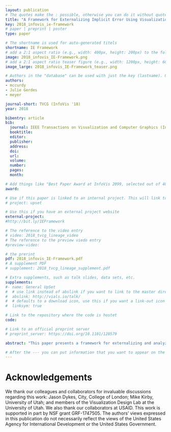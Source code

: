 ```yaml
---
layout: publication
# The quotes make the : possible, otherwise you can do it without quotes
title: "A Framework for Externalizing Implicit Error Using Visualization"
key: 2018_infovis_ie-framework
# paper | preprint | poster
type: paper

# The shortname is used for auto-generated titels
shortname: IE Framework
# add a 2:1 aspect ratio (e.g., width: 400px, height: 200px) to the folder /assets/images/papers/
image: 2018_infovis_IE-Framework.png
# add a 2:1 aspect ratio teaser figure (e.g., width: 1200px, height: 600px) to the folder /assets/images/papers/
image_large: 2018_infovis_IE-Framework_teaser.png

# Authors in the "database" can be used with just the key (lastname). Others can be written properly.
authors:
- mccurdy
- Julie Gerdes
- meyer

journal-short: TVCG (InfoVis '18)
year: 2018

bibentry: article
bib:
  journal: IEEE Transactions on Visualization and Computer Graphics (InfoVis '18), to appear
  booktitle:
  editor:
  publisher:
  address:
  doi:
  url:
  volume:
  number:
  pages:
  month:

# Add things like "Best Paper Award at InfoVis 2099, selected out of 4000 submissions"
award:

# Use if this paper is linked to an internal project. This will link to the project site
# project: upset

# Use this if you have an external project website
external-project: 
#http://bit.ly/IEFramework

# The reference to the video entry
# video: 2018_tvcg_lineage_video
# The reference to the preview viedo entry
#preview-video:

# the prerint
pdf: 2018_infovis_IE-Framework.pdf
# A supplement PDF
# supplement: 2018_tvcg_lineage_supplement.pdf

# Extra supplements, such as talk slides, data sets, etc.
supplements:
#- name: General UpSet
#  # use link instead of abslink if you want to link to the master directory
#  abslink: http://vials.io/talk/
#  # defaults to a download icon, use this if you want a link-out icon
#  linksym: true

# Link to the repository where the code is hostet
code: 

# Link to an official preprint server
# preprint_server: https://doi.org/10.1101/128579

abstract: "This paper presents a framework for externalizing and analyzing expert knowledge about discrepancies in data through the use of visualization. Grounded in an 18-month design study with global health experts, the framework formalizes the notion of data discrepancies as implicit error, both in global health data and more broadly. We use the term implicit error to describe measurement error that is inherent to and pervasive throughout a dataset, but that isn’t explicitly accounted for or defined. Instead, implicit error exists in the minds of experts, is mainly qualitative, and is accounted for subjectively during expert interpretation of the data. Externalizing knowledge surrounding implicit error can assist in synchronizing, validating, and enhancing interpretation, and can inform error analysis and mitigation. The framework consists of a description of implicit error components that are important for downstream analysis, along with a process model for externalizing and analyzing implicit error using visualization. As a second contribution, we provide a rich, reflective, and verifiable description of our research process as an exemplar summary toward the ongoing inquiry into ways of increasing the validity and transferability of design study research."

# After the --- you can put information that you want to appear on the website using markdown formatting or HTML. A good example are acknowledgements, extra references, an erratum, etc.
---
```



# Acknowledgements

We thank our colleagues and collaborators for invaluable discussions regarding this work: Jason Dykes, City, College of London; Mike Kirby, University of Utah; and members of the Visualization Design Lab at the University of Utah. We also thank our collaborators at USAID. This work is supported in part by NSF grant GRF-1747505. The authors’ views expressed in this publication do not necessarily reflect the views of the United States Agency for International Development or the United States Government.
